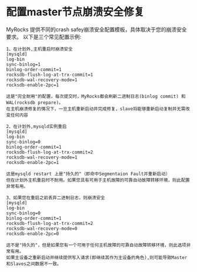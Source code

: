 # 配置master节点崩溃安全修复

MyRocks 提供不同的crash safey崩溃安全配置模板，具体取决于您的崩溃安全要求。
以下是三个常见配置示例:

    1、在计划外,主机重启时崩溃安全
    [mysqld]
    log-bin
    sync-binlog=1
    binlog-order-commit=1
    rocksdb-flush-log-at-trx-commit=1
    rocksdb-wal-recovery-mode=1
    rocksdb-enable-2pc=1
    
    这是"完全耐用"的配置，每次提交时，MyRocks都会刷新二进制日志(binlog commit) 和 WAL(rocksdb prepare)。
    在主机崩溃修复的情况下，一旦主机重新启动并完成修复，slave将能够重新启动复制并无需改变任何内容
    
    2、在计划外,mysqld实例重启
    [mysqld]
    log-bin
    sync-binlog=0
    binlog-order-commit=1
    rocksdb-flush-log-at-trx-commit=2
    rocksdb-wal-recovery-mode=1
    rocksdb-enable-2pc=1
    
    这是mysqld restart 上是"持久的"（即命中Segmentaion Fault并重新启动）
    但在计划外主机重启时不耐用。如果您具有可用于主机故障的可靠自动故障转移环境，则此配置非常有用。
    
    3、如果您在重启之前丢弃二进制日志，则崩溃安全
    [mysqld]
    log-bin
    sync-binlog=0
    binlog-order-commit=1
    rocksdb-flush-log-at-trx-commit=2
    rocksdb-wal-recovery-mode=0
    rocksdb-enable-2pc=0
    
    这不是"持久的"，但是如果您有一个可用于任何主机故障的可靠自动故障转移环境，则此选项非常有用。
    如果主设备之重新启动并继续提供写入请求(即继续其作为主设备的角色),则可能导致Master和Slaves之间数据不一致。
    